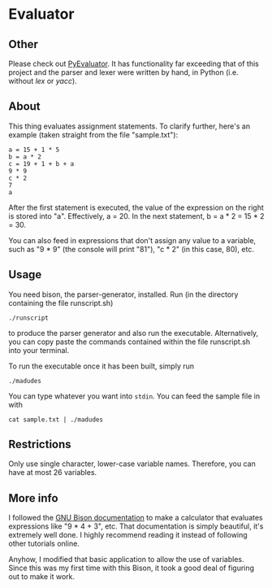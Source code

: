 # Evaluator

## Other
Please check out [PyEvaluator](https://github.com/kauboy26/PyEvaluator). It has functionality far exceeding that of this project and the parser and lexer were written by hand, in Python (i.e. without *lex* or *yacc*).

## About
This thing evaluates assignment statements. To clarify further, here's an
example (taken straight from the file "sample.txt"):  
```
a = 15 + 1 * 5  
b = a * 2  
c = 19 + 1 + b + a  
9 * 9
c * 2
7
a
```

After the first statement is executed, the value of the expression on the right
is stored into "a". Effectively, a = 20. In the next statement, b = a * 2 =
15 * 2 = 30.  

You can also feed in expressions that don't assign any value to a variable, such
as "9 * 9" (the console will print "81"), "c * 2" (in this case, 80), etc.

## Usage

You need bison, the parser-generator, installed. Run (in the directory
containing the file runscript.sh)  
```
./runscript
``` 
to produce the parser generator and also run the executable. Alternatively, you
can copy paste the commands contained within the file runscript.sh into your
terminal.  

To run the executable once it has been built, simply run  
```
./madudes
```
You can type whatever you want into ```stdin```. You can feed the sample file in
with  
```
cat sample.txt | ./madudes
```

## Restrictions

Only use single character, lower-case variable names. Therefore, you can have
at most 26 variables.

## More info

I followed the [GNU Bison documentation](https://www.gnu.org/software/bison/manual/html_node/Infix-Calc.html#Infix-Calc) to make a calculator that evaluates expressions like
"9 * 4 + 3", etc. That documentation is simply beautiful, it's extremely well done.
I highly recommend reading it instead of following other tutorials online.  

Anyhow, I modified that basic application to allow the use of variables. Since
this was my first time with this Bison, it took a good deal of figuring out to
make it work.